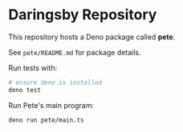 # Daringsby Repository

This repository hosts a Deno package called **pete**.

See `pete/README.md` for package details.

Run tests with:

```sh
# ensure deno is installed
deno test
```

Run Pete's main program:

```sh
deno run pete/main.ts
```
